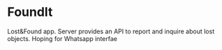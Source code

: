 # FoundIt
Lost&amp;Found app. Server provides an API to report and inquire about lost objects. Hoping for Whatsapp interfae
